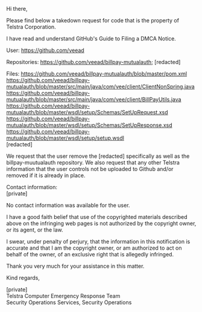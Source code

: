 Hi there,

Please find below a takedown request for code that is the property of Telstra Corporation.

I have read and understand GitHub's Guide to Filing a DMCA Notice.

User: https://github.com/veead

Repositories: https://github.com/veead/billpay-mutualauth; [redacted]

Files:
https://github.com/veead/billpay-mutualauth/blob/master/pom.xml  
https://github.com/veead/billpay-mutualauth/blob/master/src/main/java/com/vee/client/ClientNonSpring.java  
https://github.com/veead/billpay-mutualauth/blob/master/src/main/java/com/vee/client/BillPayUtils.java  
https://github.com/veead/billpay-mutualauth/blob/master/wsdl/setup/Schemas/SetUpRequest.xsd  
https://github.com/veead/billpay-mutualauth/blob/master/wsdl/setup/Schemas/SetUpResponse.xsd  
https://github.com/veead/billpay-mutualauth/blob/master/wsdl/setup/setup.wsdl  
[redacted]  

We request that the user remove the [redacted] specifically as well as the billpay-muutualauth repository. We also request that any other Telstra information that the user controls not be uploaded to Github and/or removed if it is already in place.

Contact information:  
[private]

No contact information was available for the user.

I have a good faith belief that use of the copyrighted materials described above on the infringing web pages is not authorized by the copyright owner, or its agent, or the law.

I swear, under penalty of perjury, that the information in this notification is accurate and that I am the copyright owner, or am authorized to act on behalf of the owner, of an exclusive right that is allegedly infringed.

Thank you very much for your assistance in this matter.

Kind regards,  

[private]  
Telstra Computer Emergency Response Team  
Security Operations Services, Security Operations




